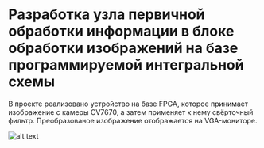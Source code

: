 Разработка узла первичной обработки информации в блоке обработки изображений на базе программируемой интегральной схемы
==============
В проекте реализовано устройство на базе FPGA, которое принимает изображение с камеры OV7670, а затем применяет к нему свёрточный фильтр.
Преобразованое изображение отображается на VGA-мониторе.

![alt text](.common/images/filter_fpga.svg)